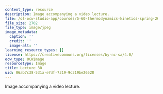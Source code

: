 ```yaml
---
content_type: resource
description: Image accompanying a video lecture.
file: /ol-ocw-studio-app/courses/5-60-thermodynamics-kinetics-spring-2008/06ab7c38531ae7df73199c319be26528_lec30_th.jpg
file_size: 2702
file_type: image/jpeg
image_metadata:
  caption: ''
  credit: ''
  image-alt: ''
learning_resource_types: []
license: https://creativecommons.org/licenses/by-nc-sa/4.0/
ocw_type: OCWImage
resourcetype: Image
title: Lecture 30
uid: 06ab7c38-531a-e7df-7319-9c319be26528
---
```

Image accompanying a video lecture.